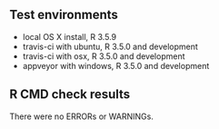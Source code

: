 ## Test environments
* local OS X install, R 3.5.9
* travis-ci with ubuntu, R 3.5.0 and development
* travis-ci with osx, R 3.5.0 and development
* appveyor with windows, R 3.5.0 and development

## R CMD check results
There were no ERRORs or WARNINGs.

